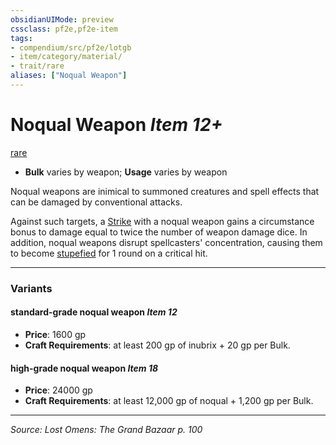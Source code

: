 ```yaml
---
obsidianUIMode: preview
cssclass: pf2e,pf2e-item
tags:
- compendium/src/pf2e/lotgb
- item/category/material/
- trait/rare
aliases: ["Noqual Weapon"]
---
```

# Noqual Weapon *Item 12+*  
[rare](rare.md "Rare Rarity Trait")  

- **Bulk** varies by weapon; **Usage** varies by weapon

Noqual weapons are inimical to summoned creatures and spell effects that can be damaged by conventional attacks.

Against such targets, a [Strike](strike.md) with a noqual weapon gains a circumstance bonus to damage equal to twice the number of weapon damage dice. In addition, noqual weapons disrupt spellcasters' concentration, causing them to become [stupefied](conditions.md#Stupefied) for 1 round on a critical hit.

---

### Variants

#### standard-grade noqual weapon *Item 12*

- **Price**: 1600 gp
- **Craft Requirements**: at least 200 gp of inubrix + 20 gp per Bulk.

#### high-grade noqual weapon *Item 18*

- **Price**: 24000 gp
- **Craft Requirements**: at least 12,000 gp of noqual + 1,200 gp per Bulk.

---
*Source: Lost Omens: The Grand Bazaar p. 100*